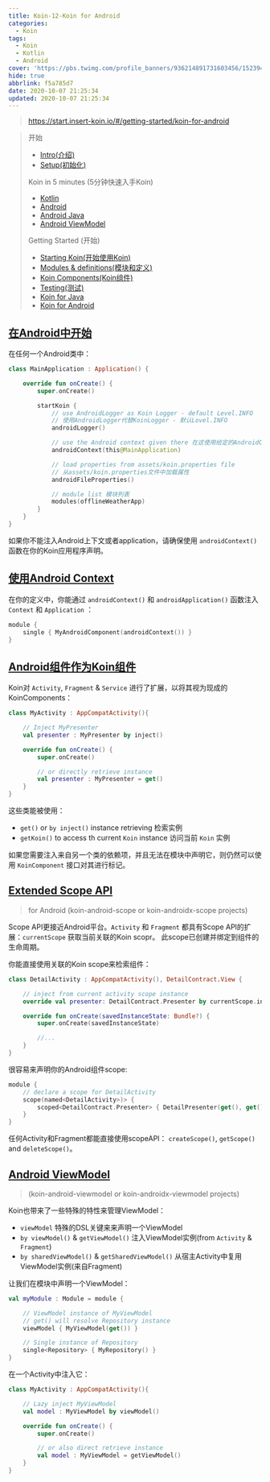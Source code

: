 ```yaml
---
title: Koin-12-Koin for Android
categories:
  - Koin
tags:
  - Koin
  - Kotlin
  - Android
cover: 'https://pbs.twimg.com/profile_banners/936214891731603456/1523947778/1500x500'
hide: true
abbrlink: f5a785d7
date: 2020-10-07 21:25:34
updated: 2020-10-07 21:25:34
---
```

> https://start.insert-koin.io/#/getting-started/koin-for-android

> 开始
> - [Intro(介绍)](/posts/fd6f0996.html)
> - [Setup(初始化)](/posts/b075de90.html)
> 
> Koin in 5 minutes (5分钟快速入手Koin)
> - [Kotlin](/posts/f88fedb6.html)
> - [Android](/posts/2a806fe1.html)
> - [Android Java](/posts/e7ad0613.html)
> - [Android ViewModel](/posts/6d1e0fe7.html)
> 
> Getting Started (开始)
> - [Starting Koin(开始使用Koin)](/posts/c99907a8.html)
> - [Modules & definitions(模块和定义)](/posts/d8ca0532.html)
> - [Koin Components(Koin组件)](/posts/f85e8eae.html)
> - [Testing(测试)](/posts/63fa5724.html)
> - [Koin for Java](/posts/ebed2a69.html)
> - [Koin for Android](/posts/f5a785d7.html)

## [在Android中开始](https://start.insert-koin.io/#/getting-started/koin-for-android?id=starting-koin-for-android)

在任何一个Android类中：

```kotlin
class MainApplication : Application() {

    override fun onCreate() {
        super.onCreate()

        startKoin {
            // use AndroidLogger as Koin Logger - default Level.INFO
            // 使用AndroidLogger代替KoinLogger - 默认Lovel.INFO
            androidLogger()

            // use the Android context given there 在这使用给定的AndroidContext
            androidContext(this@MainApplication)

            // load properties from assets/koin.properties file
            // 从assets/koin.properties文件中加载属性
            androidFileProperties()

            // module list 模块列表
            modules(offlineWeatherApp)
        }
    }
}
```

如果你不能注入Android上下文或者application，请确保使用 `androidContext()` 函数在你的Koin应用程序声明。

## [使用Android Context](https://start.insert-koin.io/#/getting-started/koin-for-android?id=use-the-android-context)

在你的定义中，你能通过 `androidContext()` 和 `androidApplication()` 函数注入 `Context` 和 `Application` ：

```kotlin
module {
    single { MyAndroidComponent(androidContext()) }
}
```

## [Android组件作为Koin组件](https://start.insert-koin.io/#/getting-started/koin-for-android?id=android-components-as-koincomponents)

Koin对 `Activity`, `Fragment` & `Service` 进行了扩展，以将其视为现成的KoinComponents：

```kotlin
class MyActivity : AppCompatActivity(){

    // Inject MyPresenter
    val presenter : MyPresenter by inject()

    override fun onCreate() {
        super.onCreate()

        // or directly retrieve instance
        val presenter : MyPresenter = get()
    }
}
```

这些类能被使用：

- `get()` or `by inject()` instance retrieving 检索实例
- `getKoin()` to access th current `Koin` instance 访问当前 `Koin` 实例

如果您需要注入来自另一个类的依赖项，并且无法在模块中声明它，则仍然可以使用 `KoinComponent` 接口对其进行标记。

## [Extended Scope API](https://start.insert-koin.io/#/getting-started/koin-for-android?id=extended-scope-api)

> for Android (koin-android-scope or koin-androidx-scope projects)

Scope API更接近Android平台。`Activity` 和 `Fragment` 都具有Scope API的扩展：`currentScope` 获取当前关联的Koin scopr。 此scope已创建并绑定到组件的生命周期。

你能直接使用关联的Koin scope来检索组件：

```kotlin
class DetailActivity : AppCompatActivity(), DetailContract.View {

    // inject from current activity scope instance
    override val presenter: DetailContract.Presenter by currentScope.inject()

    override fun onCreate(savedInstanceState: Bundle?) {
        super.onCreate(savedInstanceState)

        //...
    }
}
```

很容易来声明你的Android组件scope:

```kotlin
module {
    // declare a scope for DetailActivity
    scope(named<DetailActivity>)> {
        scoped<DetailContract.Presenter> { DetailPresenter(get(), get()) }
    }
}
```

任何Activity和Fragment都能直接使用scopeAPI： `createScope()`, `getScope()` and `deleteScope()`。

## [Android ViewModel](https://start.insert-koin.io/#/getting-started/koin-for-android?id=android-viewmodel)

> (koin-android-viewmodel or koin-androidx-viewmodel projects)

Koin也带来了一些特殊的特性来管理ViewModel：

- `viewModel` 特殊的DSL关键来来声明一个ViewModel
- `by viewModel()` & `getViewModel()` 注入ViewModel实例(from `Activity` & `Fragment`)
- `by sharedViewModel()` & `getSharedViewModel()` 从宿主Activity中复用ViewModel实例(来自Fragment)

让我们在模块中声明一个ViewModel：

```kotlin
val myModule : Module = module {

    // ViewModel instance of MyViewModel
    // get() will resolve Repository instance
    viewModel { MyViewModel(get()) }

    // Single instance of Repository
    single<Repository> { MyRepository() }
}
```

在一个Activity中注入它：

```kotlin
class MyActivity : AppCompatActivity(){

    // Lazy inject MyViewModel
    val model : MyViewModel by viewModel()

    override fun onCreate() {
        super.onCreate()

        // or also direct retrieve instance
        val model : MyViewModel = getViewModel()
    }
}
```